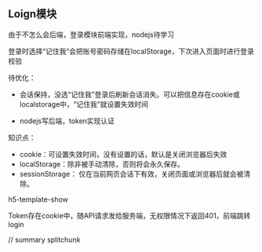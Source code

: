 ## Loign模块

由于不怎么会后端，登录模块前端实现，nodejs待学习

登录时选择“记住我”会把账号密码存储在localStorage，下次进入页面时进行登录校验

待优化：

+ 会话保持，没选“记住我”登录后刷新会话消失。可以把信息存在cookie或localstorage中，“记住我”就设置失效时间

+ nodejs写后端，token实现认证

知识点：

+ cookie：可设置失效时间，没有设置的话，默认是关闭浏览器后失效
+ localStorage：除非被手动清除，否则将会永久保存。
+ sessionStorage： 仅在当前网页会话下有效，关闭页面或浏览器后就会被清除。

h5-template-show

Token存在cookie中，随API请求发给服务端，无权限情况下返回401，前端跳转login


// summary splitchunk
